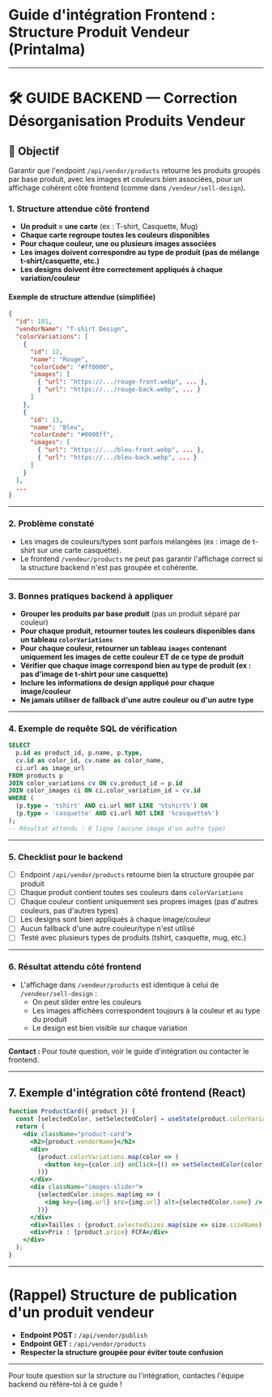 # Guide d'intégration Frontend : Structure Produit Vendeur (Printalma)

---

# 🛠️ GUIDE BACKEND — Correction Désorganisation Produits Vendeur

## 🎯 Objectif
Garantir que l'endpoint `/api/vendor/products` retourne les produits groupés par base produit, avec les images et couleurs bien associées, pour un affichage cohérent côté frontend (comme dans `/vendeur/sell-design`).

### 1. Structure attendue côté frontend

- **Un produit = une carte** (ex : T-shirt, Casquette, Mug)
- **Chaque carte regroupe toutes les couleurs disponibles**
- **Pour chaque couleur, une ou plusieurs images associées**
- **Les images doivent correspondre au type de produit (pas de mélange t-shirt/casquette, etc.)**
- **Les designs doivent être correctement appliqués à chaque variation/couleur**

#### Exemple de structure attendue (simplifiée)
```json
{
  "id": 101,
  "vendorName": "T-shirt Design",
  "colorVariations": [
    {
      "id": 12,
      "name": "Rouge",
      "colorCode": "#ff0000",
      "images": [
        { "url": "https://.../rouge-front.webp", ... },
        { "url": "https://.../rouge-back.webp", ... }
      ]
    },
    {
      "id": 13,
      "name": "Bleu",
      "colorCode": "#0000ff",
      "images": [
        { "url": "https://.../bleu-front.webp", ... },
        { "url": "https://.../bleu-back.webp", ... }
      ]
    }
  ],
  ...
}
```

---

### 2. Problème constaté
- Les images de couleurs/types sont parfois mélangées (ex : image de t-shirt sur une carte casquette).
- Le frontend `/vendeur/products` ne peut pas garantir l'affichage correct si la structure backend n'est pas groupée et cohérente.

---

### 3. Bonnes pratiques backend à appliquer
- **Grouper les produits par base produit** (pas un produit séparé par couleur)
- **Pour chaque produit, retourner toutes les couleurs disponibles dans un tableau `colorVariations`**
- **Pour chaque couleur, retourner un tableau `images` contenant uniquement les images de cette couleur ET de ce type de produit**
- **Vérifier que chaque image correspond bien au type de produit (ex : pas d'image de t-shirt pour une casquette)**
- **Inclure les informations de design appliqué pour chaque image/couleur**
- **Ne jamais utiliser de fallback d'une autre couleur ou d'un autre type**

---

### 4. Exemple de requête SQL de vérification
```sql
SELECT 
  p.id as product_id, p.name, p.type,
  cv.id as color_id, cv.name as color_name,
  ci.url as image_url
FROM products p
JOIN color_variations cv ON cv.product_id = p.id
JOIN color_images ci ON ci.color_variation_id = cv.id
WHERE (
  (p.type = 'tshirt' AND ci.url NOT LIKE '%tshirt%') OR
  (p.type = 'casquette' AND ci.url NOT LIKE '%casquette%')
);
-- Résultat attendu : 0 ligne (aucune image d'un autre type)
```

---

### 5. Checklist pour le backend
- [ ] Endpoint `/api/vendor/products` retourne bien la structure groupée par produit
- [ ] Chaque produit contient toutes ses couleurs dans `colorVariations`
- [ ] Chaque couleur contient uniquement ses propres images (pas d'autres couleurs, pas d'autres types)
- [ ] Les designs sont bien appliqués à chaque image/couleur
- [ ] Aucun fallback d'une autre couleur/type n'est utilisé
- [ ] Testé avec plusieurs types de produits (tshirt, casquette, mug, etc.)

---

### 6. Résultat attendu côté frontend
- L'affichage dans `/vendeur/products` est identique à celui de `/vendeur/sell-design` :
  - On peut slider entre les couleurs
  - Les images affichées correspondent toujours à la couleur et au type du produit
  - Le design est bien visible sur chaque variation

---

**Contact :** Pour toute question, voir le guide d'intégration ou contacter le frontend.

---

## 7. Exemple d'intégration côté frontend (React)

```jsx
function ProductCard({ product }) {
  const [selectedColor, setSelectedColor] = useState(product.colorVariations[0]);
  return (
    <div className="product-card">
      <h2>{product.vendorName}</h2>
      <div>
        {product.colorVariations.map(color => (
          <button key={color.id} onClick={() => setSelectedColor(color)}>{color.name}</button>
        ))}
      </div>
      <div className="images-slider">
        {selectedColor.images.map(img => (
          <img key={img.url} src={img.url} alt={selectedColor.name} />
        ))}
      </div>
      <div>Tailles : {product.selectedSizes.map(size => size.sizeName).join(', ')}</div>
      <div>Prix : {product.price} FCFA</div>
    </div>
  );
}
```

---

# (Rappel) Structure de publication d'un produit vendeur

- **Endpoint POST :** `/api/vendor/publish`
- **Endpoint GET :** `/api/vendor/products`
- **Respecter la structure groupée pour éviter toute confusion**

---

Pour toute question sur la structure ou l'intégration, contactes l'équipe backend ou réfère-toi à ce guide ! 